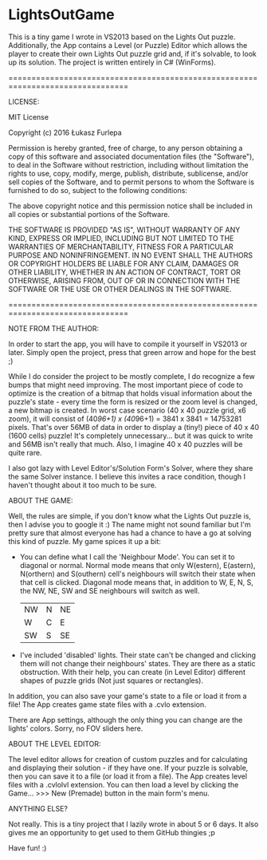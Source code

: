 # LightsOutGame
This is a tiny game I wrote in VS2013 based on the Lights Out puzzle.
Additionally, the App contains a Level (or Puzzle) Editor which allows the player
to create their own Lights Out puzzle grid and, if it's solvable, to look up its solution.
The project is written entirely in C# (WinForms).

================================================================================

LICENSE:

MIT License

Copyright (c) 2016 Łukasz Furlepa

Permission is hereby granted, free of charge, to any person obtaining a copy
of this software and associated documentation files (the "Software"), to deal
in the Software without restriction, including without limitation the rights
to use, copy, modify, merge, publish, distribute, sublicense, and/or sell
copies of the Software, and to permit persons to whom the Software is
furnished to do so, subject to the following conditions:

The above copyright notice and this permission notice shall be included in all
copies or substantial portions of the Software.

THE SOFTWARE IS PROVIDED "AS IS", WITHOUT WARRANTY OF ANY KIND, EXPRESS OR
IMPLIED, INCLUDING BUT NOT LIMITED TO THE WARRANTIES OF MERCHANTABILITY,
FITNESS FOR A PARTICULAR PURPOSE AND NONINFRINGEMENT. IN NO EVENT SHALL THE
AUTHORS OR COPYRIGHT HOLDERS BE LIABLE FOR ANY CLAIM, DAMAGES OR OTHER
LIABILITY, WHETHER IN AN ACTION OF CONTRACT, TORT OR OTHERWISE, ARISING FROM,
OUT OF OR IN CONNECTION WITH THE SOFTWARE OR THE USE OR OTHER DEALINGS IN THE
SOFTWARE.

================================================================================

NOTE FROM THE AUTHOR:

In order to start the app, you will have to compile it yourself in VS2013 or later.
Simply open the project, press that green arrow and hope for the best ;)

While I do consider the project to be mostly complete, I do recognize a few
bumps that might need improving. The most important piece of code to optimize
is the creation of a bitmap that holds visual information about the puzzle's state -
every time the form is resized or the zoom level is changed, a new bitmap is created.
In worst case scenario (40 x 40 puzzle grid, x6 zoom), it will consist of
(40*96+1) x (40*96+1) = 3841 x 3841 = 14753281 pixels. That's over 56MB of data
in order to display a (tiny!) piece of 40 x 40 (1600 cells) puzzle!
It's completely unnecessary... but it was quick to write and 56MB isn't really
that much. Also, I imagine 40 x 40 puzzles will be quite rare.

I also got lazy with Level Editor's/Solution Form's Solver, where they
share the same Solver instance. I believe this invites a race condition, though
I haven't thought about it too much to be sure.


ABOUT THE GAME:

Well, the rules are simple, if you don't know what the Lights Out puzzle is,
then I advise you to google it :) The name might not sound familiar but I'm
pretty sure that almost everyone has had a chance to have a go at solving
this kind of puzzle. My game spices it up a bit:

- You can define what I call the 'Neighbour Mode'. You can set it to diagonal
  or normal. Normal mode means that only W(estern), E(astern), N(orthern) and 
  S(outhern) cell's neighbours will switch their state when that cell is clicked.
  Diagonal mode means that, in addition to W, E, N, S, the NW, NE, SW and SE
  neighbours will switch as well.

  |     |     |     |
  | --- | --- | --- |
  | NW  |  N  | NE  |
  | W   |  C  |  E  |
  | SW  |  S  | SE  |
  
- I've included 'disabled' lights. Their state can't be changed and clicking them
  will not change their neighbours' states. They are there as a static obstruction.
  With their help, you can create (in Level Editor) different shapes of puzzle grids
  (Not just squares or rectangles).
  
In addition, you can also save your game's state to a file or load it from a file!
The App creates game state files with a .cvlo extension.

There are App settings, although the only thing you can change are the lights' colors.
Sorry, no FOV sliders here.


ABOUT THE LEVEL EDITOR:

The level editor allows for creation of custom puzzles and for calculating and displaying
their solution - if they have one. If your puzzle is solvable, then you can save it to
a file (or load it from a file). The App creates level files with a .cvlolvl extension.
You can then load a level by clicking the Game... >>> New (Premade) button in the main
form's menu.


ANYTHING ELSE?

Not really. This is a tiny project that I lazily wrote in about 5 or 6 days.
It also gives me an opportunity to get used to them GitHub thingies ;p

Have fun! :)
